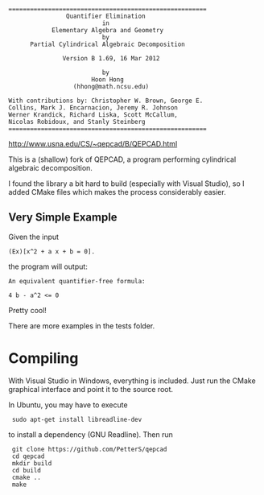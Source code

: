 	=======================================================
	                Quantifier Elimination
	                          in
	            Elementary Algebra and Geometry
	                          by
	      Partial Cylindrical Algebraic Decomposition

	               Version B 1.69, 16 Mar 2012

	                          by
	                       Hoon Hong
	                  (hhong@math.ncsu.edu)

	With contributions by: Christopher W. Brown, George E.
	Collins, Mark J. Encarnacion, Jeremy R. Johnson
	Werner Krandick, Richard Liska, Scott McCallum,
	Nicolas Robidoux, and Stanly Steinberg
	=======================================================
http://www.usna.edu/CS/~qepcad/B/QEPCAD.html


This is a (shallow) fork of QEPCAD, a program performing cylindrical algebraic decomposition.

I found the library a bit hard to build (especially with Visual Studio), so I added CMake files which makes the process considerably easier.

Very Simple Example
-------------------

Given the input

    (Ex)[x^2 + a x + b = 0].

the program will output:

    An equivalent quantifier-free formula:

	4 b - a^2 <= 0

Pretty cool!

There are more examples in the tests folder.

Compiling
=========
With Visual Studio in Windows, everything is included. Just run the CMake graphical interface and point it to the source root.

In Ubuntu, you may have to execute

     sudo apt-get install libreadline-dev 
     
to install a dependency (GNU Readline). Then run

     git clone https://github.com/PetterS/qepcad
     cd qepcad
     mkdir build
     cd build
     cmake ..
     make

